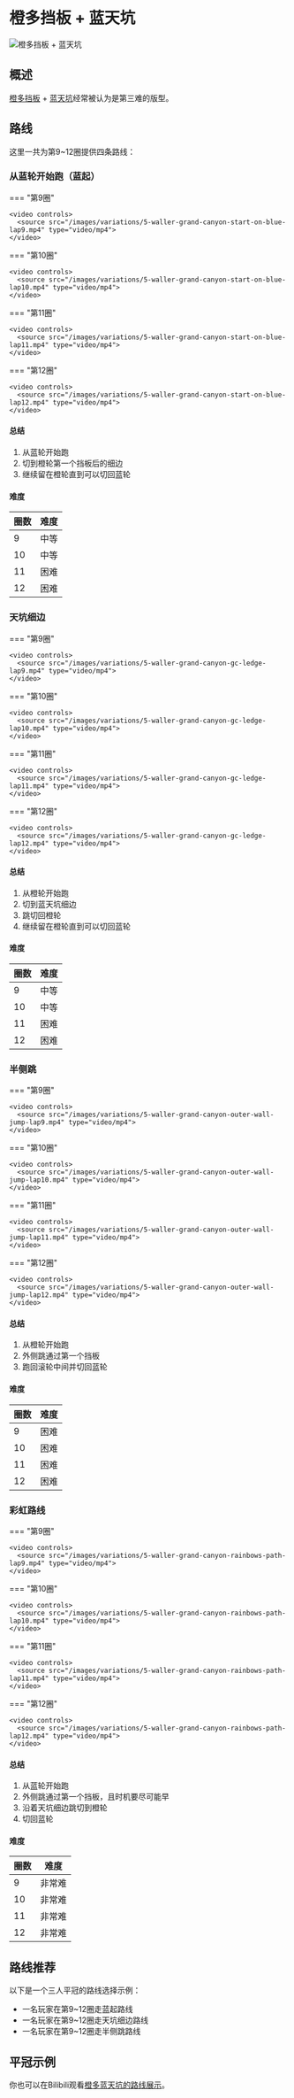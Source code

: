 # 橙多挡板 + 蓝天坑

![橙多挡板 + 蓝天坑](../images/variations/5-waller-grand-canyon.jpg)

## 概述

[橙多挡板](../rolls/5-waller.zh.md) + [蓝天坑](../rolls/grand-canyon.zh.md)经常被认为是第三难的版型。

## 路线

这里一共为第9~12圈提供四条路线：

### 从蓝轮开始跑（蓝起）

=== "第9圈"

    <video controls>
      <source src="/images/variations/5-waller-grand-canyon-start-on-blue-lap9.mp4" type="video/mp4">
    </video>

=== "第10圈"

    <video controls>
      <source src="/images/variations/5-waller-grand-canyon-start-on-blue-lap10.mp4" type="video/mp4">
    </video>

=== "第11圈"

    <video controls>
      <source src="/images/variations/5-waller-grand-canyon-start-on-blue-lap11.mp4" type="video/mp4">
    </video>

=== "第12圈"

    <video controls>
      <source src="/images/variations/5-waller-grand-canyon-start-on-blue-lap12.mp4" type="video/mp4">
    </video>

#### 总结

1. 从蓝轮开始跑
2. 切到橙轮第一个挡板后的细边
3. 继续留在橙轮直到可以切回蓝轮

#### 难度

| 圈数 | 难度 |
| ----- | ---------- |
| 9     | 中等     |
| 10    | 中等     |
| 11    | 困难       |
| 12    | 困难       |

### 天坑细边

=== "第9圈"

    <video controls>
      <source src="/images/variations/5-waller-grand-canyon-gc-ledge-lap9.mp4" type="video/mp4">
    </video>

=== "第10圈"

    <video controls>
      <source src="/images/variations/5-waller-grand-canyon-gc-ledge-lap10.mp4" type="video/mp4">
    </video>

=== "第11圈"

    <video controls>
      <source src="/images/variations/5-waller-grand-canyon-gc-ledge-lap11.mp4" type="video/mp4">
    </video>

=== "第12圈"

    <video controls>
      <source src="/images/variations/5-waller-grand-canyon-gc-ledge-lap12.mp4" type="video/mp4">
    </video>

#### 总结

1. 从橙轮开始跑
2. 切到蓝天坑细边
3. 跳切回橙轮
4. 继续留在橙轮直到可以切回蓝轮

#### 难度

| 圈数 | 难度 |
| ----- | ---------- |
| 9     | 中等     |
| 10    | 中等     |
| 11    | 困难       |
| 12    | 困难       |

### 半侧跳

=== "第9圈"

    <video controls>
      <source src="/images/variations/5-waller-grand-canyon-outer-wall-jump-lap9.mp4" type="video/mp4">
    </video>

=== "第10圈"

    <video controls>
      <source src="/images/variations/5-waller-grand-canyon-outer-wall-jump-lap10.mp4" type="video/mp4">
    </video>

=== "第11圈"

    <video controls>
      <source src="/images/variations/5-waller-grand-canyon-outer-wall-jump-lap11.mp4" type="video/mp4">
    </video>

=== "第12圈"

    <video controls>
      <source src="/images/variations/5-waller-grand-canyon-outer-wall-jump-lap12.mp4" type="video/mp4">
    </video>

#### 总结

1. 从橙轮开始跑
2. 外侧跳通过第一个挡板
3. 跑回滚轮中间并切回蓝轮

#### 难度

| 圈数 | 难度 |
| ----- | ---------- |
| 9     | 困难       |
| 10    | 困难       |
| 11    | 困难       |
| 12    | 困难       |

### 彩虹路线

=== "第9圈"

    <video controls>
      <source src="/images/variations/5-waller-grand-canyon-rainbows-path-lap9.mp4" type="video/mp4">
    </video>

=== "第10圈"

    <video controls>
      <source src="/images/variations/5-waller-grand-canyon-rainbows-path-lap10.mp4" type="video/mp4">
    </video>

=== "第11圈"

    <video controls>
      <source src="/images/variations/5-waller-grand-canyon-rainbows-path-lap11.mp4" type="video/mp4">
    </video>

=== "第12圈"

    <video controls>
      <source src="/images/variations/5-waller-grand-canyon-rainbows-path-lap12.mp4" type="video/mp4">
    </video>

#### 总结

1. 从蓝轮开始跑
2. 外侧跳通过第一个挡板，且时机要尽可能早
3. 沿着天坑细边跳切到橙轮
4. 切回蓝轮

#### 难度

| 圈数 | 难度 |
| ----- | ---------- |
| 9     | 非常难  |
| 10    | 非常难  |
| 11    | 非常难  |
| 12    | 非常难  |

## 路线推荐

以下是一个三人平冠的路线选择示例：

* 一名玩家在第9~12圈走蓝起路线
* 一名玩家在第9~12圈走天坑细边路线
* 一名玩家在第9~12圈走半侧跳路线

## 平冠示例

你也可以在Bilibili观看[橙多蓝天坑的路线展示](https://www.bilibili.com/video/BV1PB4y1i7fh/?p=7)。
